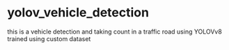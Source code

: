 # yolov_vehicle_detection
this is a vehicle detection and taking count in a traffic road using YOLOVv8 trained using custom dataset
